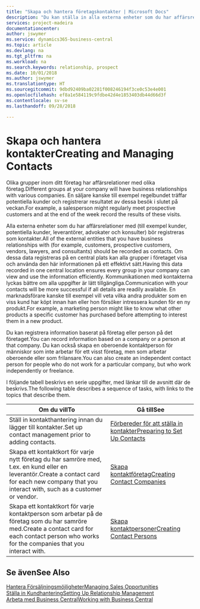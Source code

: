```yaml
---
title: "Skapa och hantera företagskontakter | Microsoft Docs"
description: "Du kan ställa in alla externa enheter som du har affärsrelationer med (till exempel potentiella kunder, leverantörer och konsulter) för kontakter."
services: project-madeira
documentationcenter: 
author: jswymer
ms.service: dynamics365-business-central
ms.topic: article
ms.devlang: na
ms.tgt_pltfrm: na
ms.workload: na
ms.search.keywords: relationship, prospect
ms.date: 10/01/2018
ms.author: jswymer
ms.translationtype: HT
ms.sourcegitcommit: 9dbd92409ba02281f008246194f3ce0c53e4e001
ms.openlocfilehash: ef8a1e584119c9fdbe42d4e1853403db44d66d3f
ms.contentlocale: sv-se
ms.lasthandoff: 09/28/2018

---
```

# <a name="creating-and-managing-contacts"></a><span data-ttu-id="0d5b1-103">Skapa och hantera kontakter</span><span class="sxs-lookup"><span data-stu-id="0d5b1-103">Creating and Managing Contacts</span></span>
<span data-ttu-id="0d5b1-104">Olika grupper inom ditt företag har affärsrelationer med olika företag.</span><span class="sxs-lookup"><span data-stu-id="0d5b1-104">Different groups at your company will have business relationships with various companies.</span></span> <span data-ttu-id="0d5b1-105">En säljare kanske till exempel regelbundet träffar potentiella kunder och registrerar resultatet av dessa besök i slutet på veckan.</span><span class="sxs-lookup"><span data-stu-id="0d5b1-105">For example, a salesperson might regularly meet prospective customers and at the end of the week record the results of these visits.</span></span>

<span data-ttu-id="0d5b1-106">Alla externa enheter som du har affärsrelationer med (till exempel kunder, potentiella kunder, leverantörer, advokater och konsulter) bör registreras som kontakter.</span><span class="sxs-lookup"><span data-stu-id="0d5b1-106">All of the external entities that you have business relationships with (for example, customers, prospective customers, vendors, lawyers, and consultants) should be recorded as contacts.</span></span> <span data-ttu-id="0d5b1-107">Om dessa data registreras på en central plats kan alla grupper i företaget visa och använda den här informationen på ett effektivt sätt.</span><span class="sxs-lookup"><span data-stu-id="0d5b1-107">Having this data recorded in one central location ensures every group in your company can view and use the information efficiently.</span></span> <span data-ttu-id="0d5b1-108">Kommunikationen med kontakterna lyckas bättre om alla uppgifter är lätt tillgängliga.</span><span class="sxs-lookup"><span data-stu-id="0d5b1-108">Communication with your contacts will be more successful if all details are readily available.</span></span> <span data-ttu-id="0d5b1-109">En marknadsförare kanske till exempel vill veta vilka andra produkter som en viss kund har köpt innan han eller hon försöker intressera kunden för en ny produkt.</span><span class="sxs-lookup"><span data-stu-id="0d5b1-109">For example, a marketing person might like to know what other products a specific customer has purchased before attempting to interest them in a new product.</span></span>

<span data-ttu-id="0d5b1-110">Du kan registrera information baserat på företag eller person på det företaget.</span><span class="sxs-lookup"><span data-stu-id="0d5b1-110">You can record information based on a company or a person at that company.</span></span> <span data-ttu-id="0d5b1-111">Du kan också skapa en oberoende kontaktperson för människor som inte arbetar för ett visst företag, men som arbetar oberoende eller som frilansare.</span><span class="sxs-lookup"><span data-stu-id="0d5b1-111">You can also create an independent contact person for people who do not work for a particular company, but who work independently or freelance.</span></span>

<span data-ttu-id="0d5b1-112">I följande tabell beskrivs en serie uppgifter, med länkar till de avsnitt där de beskrivs.</span><span class="sxs-lookup"><span data-stu-id="0d5b1-112">The following table describes a sequence of tasks, with links to the topics that describe them.</span></span>

| <span data-ttu-id="0d5b1-113">Om du vill</span><span class="sxs-lookup"><span data-stu-id="0d5b1-113">To</span></span> | <span data-ttu-id="0d5b1-114">Gå till</span><span class="sxs-lookup"><span data-stu-id="0d5b1-114">See</span></span> |
| --- | --- |
| <span data-ttu-id="0d5b1-115">Ställ in kontakthantering innan du lägger till kontakter.</span><span class="sxs-lookup"><span data-stu-id="0d5b1-115">Set up contact management prior to adding contacts.</span></span> |[<span data-ttu-id="0d5b1-116">Förbereder för att ställa in kontakter</span><span class="sxs-lookup"><span data-stu-id="0d5b1-116">Preparing to Set Up Contacts</span></span>](marketing-setup-contacts.md) |
| <span data-ttu-id="0d5b1-117">Skapa ett kontaktkort för varje nytt företag du har samröre med, t.ex. en kund eller en leverantör.</span><span class="sxs-lookup"><span data-stu-id="0d5b1-117">Create a contact card for each new company that you interact with, such as a customer or vendor.</span></span> |[<span data-ttu-id="0d5b1-118">Skapa kontaktföretag</span><span class="sxs-lookup"><span data-stu-id="0d5b1-118">Creating Contact Companies</span></span>](marketing-create-contact-companies.md) |
| <span data-ttu-id="0d5b1-119">Skapa ett kontaktkort för varje kontaktperson som arbetar på de företag som du har samröre med.</span><span class="sxs-lookup"><span data-stu-id="0d5b1-119">Create a contact card for each contact person who works for the companies that you interact with.</span></span> |[<span data-ttu-id="0d5b1-120">Skapa kontaktpersoner</span><span class="sxs-lookup"><span data-stu-id="0d5b1-120">Creating Contact Persons</span></span>](marketing-create-contact-persons.md) |

## <a name="see-also"></a><span data-ttu-id="0d5b1-121">Se även</span><span class="sxs-lookup"><span data-stu-id="0d5b1-121">See Also</span></span>
[<span data-ttu-id="0d5b1-122">Hantera Försäljningsmöjligheter</span><span class="sxs-lookup"><span data-stu-id="0d5b1-122">Managing Sales Opportunities</span></span>](marketing-manage-sales-opportunities.md)  
[<span data-ttu-id="0d5b1-123">Ställa in Kundhantering</span><span class="sxs-lookup"><span data-stu-id="0d5b1-123">Setting Up Relationship Management</span></span>](marketing-setup-marketing.md)  
[<span data-ttu-id="0d5b1-124">Arbeta med Business Central</span><span class="sxs-lookup"><span data-stu-id="0d5b1-124">Working with Business Central</span></span>](ui-work-product.md)  

